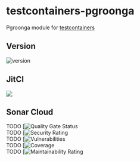 # testcontainers-pgroonga
Pgroonga module for [testcontainers](https://www.testcontainers.org/)

## Version 
![version](https://img.shields.io/badge/version-0.1.0-blue.svg?cacheSeconds=2592000)

## JitCI  
[![](https://jitci.com/gh/FrogDevelopment/testcontainers-pgroonga/svg)](https://jitci.com/gh/FrogDevelopment/testcontainers-pgroonga)

## Sonar Cloud  
TODO [![Quality Gate Status]()  
TODO [![Security Rating]()  
TODO [![Vulnerabilities]()  
TODO [![Coverage]()  
TODO [![Maintainability Rating]()  
